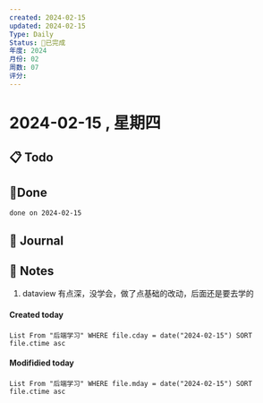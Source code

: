 ```yaml
---
created: 2024-02-15
updated: 2024-02-15
Type: Daily
Status: 🎃已完成
年度: 2024
月份: 02
周数: 07
评分:
---
```

# 2024-02-15 , 星期四

## 📋 Todo

## 🍰Done
```tasks
done on 2024-02-15
```

## 📆 Journal


## 📑 Notes
1. dataview 有点深，没学会，做了点基础的改动，后面还是要去学的

#### Created today

```dataview
List From "后端学习" WHERE file.cday = date("2024-02-15") SORT file.ctime asc
```


#### Modifidied today

```dataview
List From "后端学习" WHERE file.mday = date("2024-02-15") SORT file.ctime asc
```